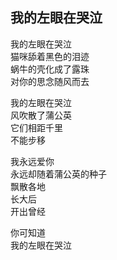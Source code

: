 ## 我的左眼在哭泣
我的左眼在哭泣<br>
猫咪舔着黑色的泪迹<br>
蜗牛的壳化成了露珠<br>
对你的思念随风而去<br>

我的左眼在哭泣<br>
风吹散了蒲公英<br>
它们相距千里<br>
不能步移<br>

我永远爱你<br>
永远却随着蒲公英的种子<br>
飘散各地<br>
长大后<br>
开出曾经<br>

你可知道<br>
我的左眼在哭泣<br>
